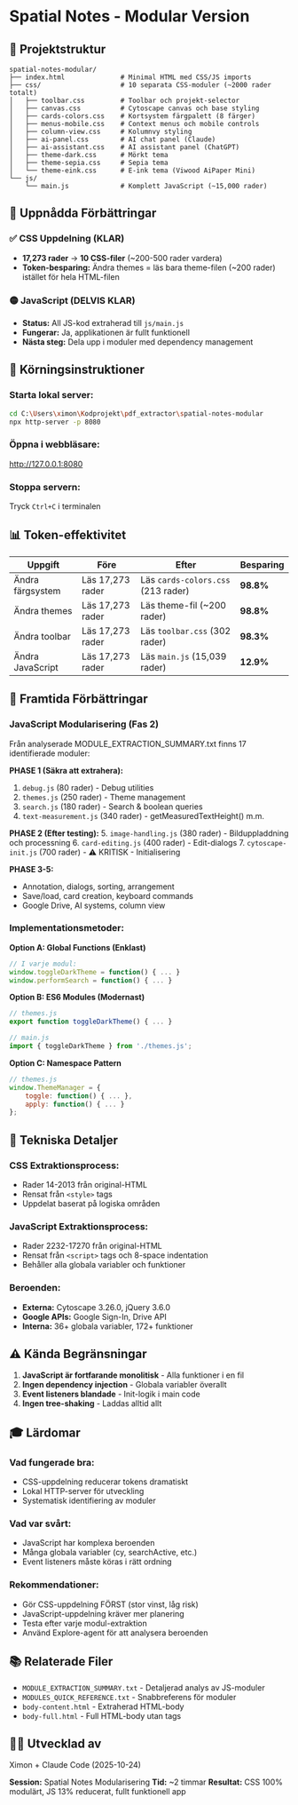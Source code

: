 # Spatial Notes - Modular Version

## 📁 Projektstruktur

```
spatial-notes-modular/
├── index.html              # Minimal HTML med CSS/JS imports
├── css/                    # 10 separata CSS-moduler (~2000 rader totalt)
│   ├── toolbar.css         # Toolbar och projekt-selector
│   ├── canvas.css          # Cytoscape canvas och base styling
│   ├── cards-colors.css    # Kortsystem färgpalett (8 färger)
│   ├── menus-mobile.css    # Context menus och mobile controls
│   ├── column-view.css     # Kolumnvy styling
│   ├── ai-panel.css        # AI chat panel (Claude)
│   ├── ai-assistant.css    # AI assistant panel (ChatGPT)
│   ├── theme-dark.css      # Mörkt tema
│   ├── theme-sepia.css     # Sepia tema
│   └── theme-eink.css      # E-ink tema (Viwood AiPaper Mini)
└── js/
    └── main.js             # Komplett JavaScript (~15,000 rader)
```

## 🎯 Uppnådda Förbättringar

### ✅ CSS Uppdelning (KLAR)
- **17,273 rader** → **10 CSS-filer** (~200-500 rader vardera)
- **Token-besparing:** Ändra themes = läs bara theme-filen (~200 rader) istället för hela HTML-filen

### 🟡 JavaScript (DELVIS KLAR)
- **Status:** All JS-kod extraherad till `js/main.js`
- **Fungerar:** Ja, applikationen är fullt funktionell
- **Nästa steg:** Dela upp i moduler med dependency management

## 🚀 Körningsinstruktioner

### Starta lokal server:
```bash
cd C:\Users\ximon\Kodprojekt\pdf_extractor\spatial-notes-modular
npx http-server -p 8080
```

### Öppna i webbläsare:
http://127.0.0.1:8080

### Stoppa servern:
Tryck `Ctrl+C` i terminalen

## 📊 Token-effektivitet

| Uppgift | Före | Efter | Besparing |
|---------|------|-------|-----------|
| Ändra färgsystem | Läs 17,273 rader | Läs `cards-colors.css` (213 rader) | **98.8%** |
| Ändra themes | Läs 17,273 rader | Läs theme-fil (~200 rader) | **98.8%** |
| Ändra toolbar | Läs 17,273 rader | Läs `toolbar.css` (302 rader) | **98.3%** |
| Ändra JavaScript | Läs 17,273 rader | Läs `main.js` (15,039 rader) | **12.9%** |

## 🔮 Framtida Förbättringar

### JavaScript Modularisering (Fas 2)

Från analyserade MODULE_EXTRACTION_SUMMARY.txt finns 17 identifierade moduler:

**PHASE 1 (Säkra att extrahera):**
1. `debug.js` (80 rader) - Debug utilities
2. `themes.js` (250 rader) - Theme management
3. `search.js` (180 rader) - Search & boolean queries
4. `text-measurement.js` (340 rader) - getMeasuredTextHeight() m.m.

**PHASE 2 (Efter testing):**
5. `image-handling.js` (380 rader) - Bilduppladdning och processning
6. `card-editing.js` (400 rader) - Edit-dialogs
7. `cytoscape-init.js` (700 rader) - ⚠️ KRITISK - Initialisering

**PHASE 3-5:**
- Annotation, dialogs, sorting, arrangement
- Save/load, card creation, keyboard commands
- Google Drive, AI systems, column view

### Implementationsmetoder:

**Option A: Global Functions (Enklast)**
```javascript
// I varje modul:
window.toggleDarkTheme = function() { ... }
window.performSearch = function() { ... }
```

**Option B: ES6 Modules (Modernast)**
```javascript
// themes.js
export function toggleDarkTheme() { ... }

// main.js
import { toggleDarkTheme } from './themes.js';
```

**Option C: Namespace Pattern**
```javascript
// themes.js
window.ThemeManager = {
    toggle: function() { ... },
    apply: function() { ... }
};
```

## 📝 Tekniska Detaljer

### CSS Extraktionsprocess:
- Rader 14-2013 från original-HTML
- Rensat från `<style>` tags
- Uppdelat baserat på logiska områden

### JavaScript Extraktionsprocess:
- Rader 2232-17270 från original-HTML
- Rensat från `<script>` tags och 8-space indentation
- Behåller alla globala variabler och funktioner

### Beroenden:
- **Externa:** Cytoscape 3.26.0, jQuery 3.6.0
- **Google APIs:** Google Sign-In, Drive API
- **Interna:** 36+ globala variabler, 172+ funktioner

## ⚠️ Kända Begränsningar

1. **JavaScript är fortfarande monolitisk** - Alla funktioner i en fil
2. **Ingen dependency injection** - Globala variabler överallt
3. **Event listeners blandade** - Init-logik i main code
4. **Ingen tree-shaking** - Laddas alltid allt

## 🎓 Lärdomar

### Vad fungerade bra:
- CSS-uppdelning reducerar tokens dramatiskt
- Lokal HTTP-server för utveckling
- Systematisk identifiering av moduler

### Vad var svårt:
- JavaScript har komplexa beroenden
- Många globala variabler (cy, searchActive, etc.)
- Event listeners måste köras i rätt ordning

### Rekommendationer:
- Gör CSS-uppdelning FÖRST (stor vinst, låg risk)
- JavaScript-uppdelning kräver mer planering
- Testa efter varje modul-extraktion
- Använd Explore-agent för att analysera beroenden

## 📚 Relaterade Filer

- `MODULE_EXTRACTION_SUMMARY.txt` - Detaljerad analys av JS-moduler
- `MODULES_QUICK_REFERENCE.txt` - Snabbreferens för moduler
- `body-content.html` - Extraherad HTML-body
- `body-full.html` - Full HTML-body utan tags

## 👨‍💻 Utvecklad av

Ximon + Claude Code (2025-10-24)

**Session:** Spatial Notes Modularisering
**Tid:** ~2 timmar
**Resultat:** CSS 100% modulärt, JS 13% reducerat, fullt funktionell app

